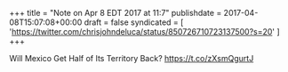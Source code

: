 +++
title = "Note on Apr 8 EDT 2017 at 11:7"
publishdate = 2017-04-08T15:07:08+00:00
draft = false
syndicated = [ 'https://twitter.com/chrisjohndeluca/status/850726710723137500?s=20' ]
+++

Will Mexico Get Half of Its Territory Back? https://t.co/zXsmQgurtJ

